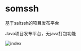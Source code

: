 # somssh
基于saltssh的项目发布平台

Java项目发布平台，无java打包功能

![index](https://imaojia.com/media/pictures/2018/09/19/somssh_dash.png)
